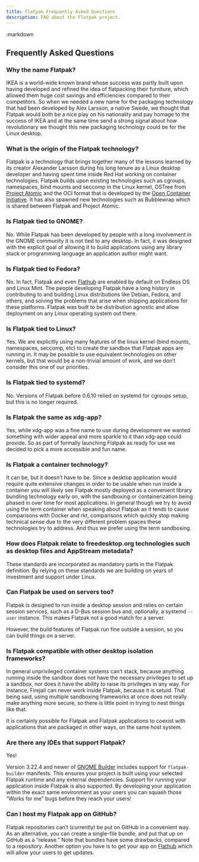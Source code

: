 ```yaml
---
title: Flatpak Frequently Asked Questions
description: FAQ about the Flatpak project.
---
```

<section class=""><div class="container"><div class="row"><div class="col-lg-10 col-lg-offset-1">
:markdown

  # Frequently Asked Questions
  
  <ul id="toc" data-toc data-toc-headings="h3"></ul>
  
  ### Why the name Flatpak?

  IKEA is a world-wide known brand whose success was partly built upon having developed and refined the idea of flatpacking
  their furniture, which allowed them huge cost savings and efficiencies compared to their competitors. So when we needed
  a new name for the packaging technology that had been developed by Alex Larsson, a native Swede, we thought that Flatpak would
  both be a nice play on his nationality and pay homage to the success of IKEA and at the same time send a strong signal
  about how revolutionary we thought this new packaging technology could be for the Linux desktop.

  ### What is the origin of the Flatpak technology?

  Flatpak is a technology that brings together many of the lessons learned by its creator Alexander Larsson during his long tenure
  as a Linux desktop developer and having spent time inside Red Hat working on container technologies. Flatpak builds upon existing
  technologies such as cgroups, namespaces, bind mounts and seccomp in the Linux kernel, OSTree from [Project Atomic](http://www.projectatomic.io/)
  and the OCI format that is developed by the [Open Container Initiative](https://www.opencontainers.org/).
  It has also spawned new technologies such as Bubblewrap which is shared between Flatpak and Project Atomic.

  ### Is Flatpak tied to GNOME?

  No. While Flatpak has been developed by people with a long involvement in the GNOME community it is not tied
  to any desktop. In fact, it was designed with the explicit goal of allowing it to build applications using any library stack or
  programming language an application author might want.

  ### Is Flatpak tied to Fedora?

  No. In fact, Flatpak and even [Flathub](https://flathub.org) are enabled by default on Endless OS and Linux Mint.
  The people developing Flatpak have a long history in contributing to and building Linux distributions like Debian,
  Fedora, and others, and solving the problems that arise when shipping applications for these platforms. Flatpak
  was built to be distribution agnostic and allow deployment on any Linux operating system out there.

  ### Is Flatpak tied to Linux?

  Yes. We are explicitly using many features of the linux kernel (bind mounts, namespaces, seccomp, etc) to create the sandbox that
  Flatpak apps are running in. It may be possible to use equivalent technologies on other kernels, but that would be a non-trivial
  amount of work, and we don’t consider this one of our priorities.

  ### Is Flatpak tied to systemd?

  No. Versions of Flatpak before 0.6.10 relied on systemd for cgroups setup, but this is no longer required.

  ### Is Flatpak the same as xdg-app?

  Yes, while xdg-app was a fine name to use during development we wanted something with wider appeal and more sparkle
  to it than xdg-app could provide. So as part of formally launching Flatpak as ready for use we decided to pick a more accessible
  and fun name.

  ### Is Flatpak a container technology?

  It can be, but it doesn’t have to be. Since a desktop application would require quite extensive changes in order to
  be usable when run inside a container you will likely see Flatpak mostly deployed as a convenient library bundling technology
  early on, with the sandboxing or containerization being phased in over time for most applications. In general though we
  try to avoid using the term container when speaking about Flatpak as it tends to cause comparisons with Docker and rkt,
  comparisons which quickly stop making technical sense due to the very different problem spaces these technologies
  try to address. And thus we prefer using the term sandboxing.

  ### How does Flatpak relate to freedesktop.org technologies such as desktop files and AppStream metadata?

  These standards are incorporated as mandatory parts in the Flatpak definition. By relying on these standards
  we are building on years of investment and support under Linux.

  ### Can Flatpak be used on servers too?
  
  Flatpak is designed to run inside a desktop session and relies on certain session services, such as a D-Bus session bus
  and, optionally, a systemd `--user` instance. This makes Flatpak not a good match for a server.

  However, the build features of Flatpak run fine outside a session, so you can build things on a server.

  ### Is Flatpak compatible with other desktop isolation frameworks?

  In general unprivileged container systems can’t stack, because anything running inside the sandbox does not have the necessary privileges to set up a sandbox, nor does it have the ability to raise its privileges in any way. For instance, Firejail can never work inside Flatpak, because it is setuid. That being said, using multiple sandboxing frameworks at once does not really make anything more secure, so there is little point in trying to nest things like that.

  It is certainly possible for Flatpak and Flatpak applications to coexist with applications that are packaged in other ways, on the same host system.

  ### Are there any IDEs that support Flatpak?

  Yes!

  Version 3.22.4 and newer of [GNOME Builder](https://wiki.gnome.org/Apps/Builder) includes support for `flatpak-builder` manifests. This ensures your project is built using your selected Flatpak runtime and any external dependencies. Support for running your application inside Flatpak is also supported. By developing your application within the exact same environment as your users you can squash those “Works for me” bugs before they reach your users!

  ### Can I host my Flatpak app on GitHub?

  Flatpak repositories can’t (currently) be put on GitHub in a convenient way.
  As an alternative, you can create a single-file bundle, and put that up on GitHub
  as a “release.” Note that bundles have some drawbacks, compared to a repository.
  Another option you have is to get your app on [Flathub](https://flathub.org/)
  which will allow your users to get updates.

</div></div></div></section>
